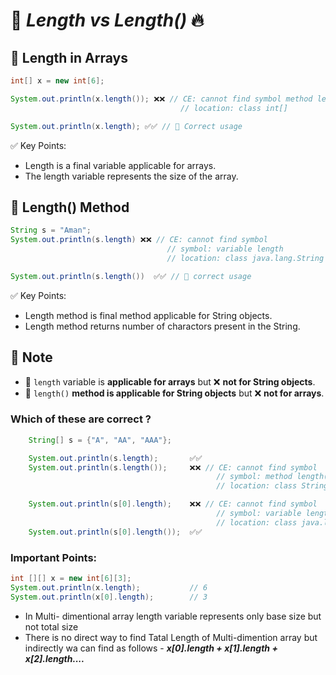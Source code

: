 # 🚀 ***Length vs Length()*** 🔥
## 📌 **Length in Arrays**

```java
int[] x = new int[6];

System.out.println(x.length()); ❌❌ // CE: cannot find symbol method length()
                                      // location: class int[]

System.out.println(x.length); ✅✅ // 🎯 Correct usage
```


✅ Key Points:
- Length is a final variable applicable for arrays.
- The length variable represents the size of the array.

## 📌 **Length() Method**

```java
String s = "Aman";
System.out.println(s.length) ❌❌ // CE: cannot find symbol 
                                   // symbol: variable length
                                   // location: class java.lang.String 

System.out.println(s.length())  ✅✅ // 🎯 correct usage
```
✅ Key Points:
- Length method is final method applicable for String objects.
- Length method returns number of charactors present in the String.

## 📝 **Note**  

- 🔹 `length` variable is **applicable for arrays** but ❌ **not for String objects**.  
- 🔹 `length()` **method is applicable for String objects** but ❌ **not for arrays**.  


### Which of these are correct ? 
```java 
    String[] s = {"A", "AA", "AAA"};

    System.out.println(s.length);       ✅✅ 
    System.out.println(s.length());     ❌❌ // CE: cannot find symbol
                                              // symbol: method length()
                                              // location: class String[]

    System.out.println(s[0].length);    ❌❌ // CE: cannot find symbol
                                              // symbol: variable length
                                              // location: class java.lang.Sting
    System.out.println(s[0].length());  ✅✅ 
```

### Important Points: 
```java
int [][] x = new int[6][3];
System.out.println(x.length);           // 6
System.out.println(x[0].length);        // 3

```
- In Multi- dimentional array length variable represents only base size but not total size
- There is no direct way to find Tatal Length of Multi-dimention array but indirectly wa can find as follows - ***x[0].length + x[1].length + x[2].length....***